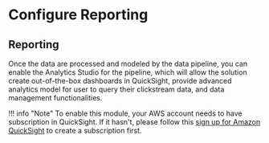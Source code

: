 # Configure Reporting

## Reporting
Once the data are processed and modeled by the data pipeline, you can enable the Analytics Studio for the pipeline, which will allow the solution create out-of-the-box dashboards in QuickSight, provide advanced analytics model for user to query their clickstream data, and data management functionalities.

!!! info "Note"
    To enable this module, your AWS account needs to have subscription in QuickSight. If it hasn't, please follow this [sign up for Amazon QuickSight](https://docs.aws.amazon.com/quicksight/latest/user/signing-up.html) to create a subscription first.






